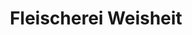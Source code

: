 ---
title: "Fleischerei Weisheit"
url: /steinbach-hallenberg/fleischerei-weisheit/
shop: Metzgerei
---